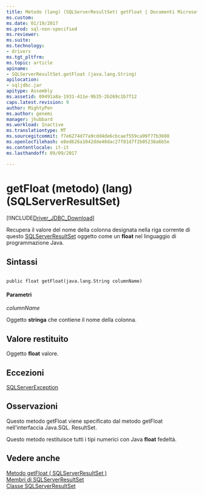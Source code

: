 ```yaml
---
title: Metodo (lang) (SQLServerResultSet) getFloat | Documenti Microsoft
ms.custom: 
ms.date: 01/19/2017
ms.prod: sql-non-specified
ms.reviewer: 
ms.suite: 
ms.technology:
- drivers
ms.tgt_pltfrm: 
ms.topic: article
apiname:
- SQLServerResultSet.getFloat (java.lang.String)
apilocation:
- sqljdbc.jar
apitype: Assembly
ms.assetid: 09491a8a-1931-411e-9b35-2b269c1b7f12
caps.latest.revision: 9
author: MightyPen
ms.author: genemi
manager: jhubbard
ms.workload: Inactive
ms.translationtype: MT
ms.sourcegitcommit: f7e6274d77a9cdd4de6cbcaef559ca99f77b3608
ms.openlocfilehash: e8ed626a1042dde40dac27f81d7f2b05238a6b5e
ms.contentlocale: it-it
ms.lasthandoff: 09/09/2017

---
```

# <a name="getfloat-method-javalangstring-sqlserverresultset"></a>getFloat (metodo) (lang) (SQLServerResultSet)
[!INCLUDE[Driver_JDBC_Download](../../../includes/driver_jdbc_download.md)]

  Recupera il valore del nome della colonna designata nella riga corrente di questo [SQLServerResultSet](../../../connect/jdbc/reference/sqlserverresultset-class.md) oggetto come un **float** nel linguaggio di programmazione Java.  
  
## <a name="syntax"></a>Sintassi  
  
```  
  
public float getFloat(java.lang.String columnName)  
```  
  
#### <a name="parameters"></a>Parametri  
 *columnName*  
  
 Oggetto **stringa** che contiene il nome della colonna.  
  
## <a name="return-value"></a>Valore restituito  
 Oggetto **float** valore.  
  
## <a name="exceptions"></a>Eccezioni  
 [SQLServerException](../../../connect/jdbc/reference/sqlserverexception-class.md)  
  
## <a name="remarks"></a>Osservazioni  
 Questo metodo getFloat viene specificato dal metodo getFloat nell'interfaccia Java.SQL. ResultSet.  
  
 Questo metodo restituisce tutti i tipi numerici con Java **float** fedeltà.  
  
## <a name="see-also"></a>Vedere anche  
 [Metodo getFloat &#40; SQLServerResultSet &#41;](../../../connect/jdbc/reference/getfloat-method-sqlserverresultset.md)   
 [Membri di SQLServerResultSet](../../../connect/jdbc/reference/sqlserverresultset-members.md)   
 [Classe SQLServerResultSet](../../../connect/jdbc/reference/sqlserverresultset-class.md)  
  
  

